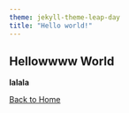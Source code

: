 ```yaml
---
theme: jekyll-theme-leap-day
title: "Hello world!"
---
```


## Hellowwww World

**lalala**

[Back to Home](../index.md)
